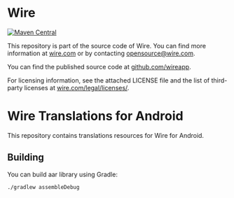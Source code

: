 # Wire

[![Maven Central](https://maven-badges.herokuapp.com/maven-central/com.wire/wiretranslations/badge.svg)](https://maven-badges.herokuapp.com/maven-central/com.wire/wiretranslations)

This repository is part of the source code of Wire. You can find more information at [wire.com](https://wire.com) or by contacting opensource@wire.com.

You can find the published source code at [github.com/wireapp](https://github.com/wireapp). 

For licensing information, see the attached LICENSE file and the list of third-party licenses at [wire.com/legal/licenses/](https://wire.com/legal/licenses/).

# Wire Translations for Android

This repository contains translations resources for Wire for Android.

## Building

You can build aar library using Gradle:

```
./gradlew assembleDebug
```
 
